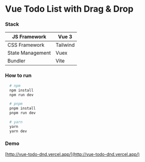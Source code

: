 # Vue Todo List with Drag & Drop

### Stack
| JS Framework     | Vue 3      |
|------------------|------------|
| CSS Framework    | Tailwind   |
| State Management | Vuex       |
| Bundler          | Vite       |

### How to run
```bash
  # npm 
  npm install
  npm run dev
  
  # pnpm 
  pnpm install
  pnpm run dev
  
  # yarn 
  yarn
  yarn dev
```

### Demo
[http://vue-todo-dnd.vercel.app/](http://vue-todo-dnd.vercel.app/)
